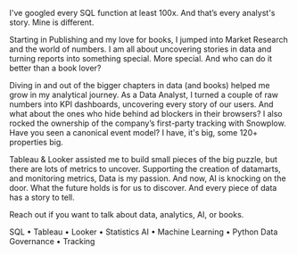 I've googled every SQL function at least 100x. And that’s every analyst's story. Mine is different. 

Starting in Publishing and my love for books, I jumped into Market Research and the world of numbers. I am all about uncovering stories in data and turning reports into something special. More special. And who can do it better than a book lover?

Diving in and out of the bigger chapters in data (and books) helped me grow in my analytical journey. As a Data Analyst, I turned a couple of raw numbers into KPI dashboards, uncovering every story of our users. And what about the ones who hide behind ad blockers in their browsers? I also rocked the ownership of the company’s first-party tracking with Snowplow. Have you seen a canonical event model? I have, it's big, some 120+ properties big.

Tableau & Looker assisted me to build small pieces of the big puzzle, but there are lots of metrics to uncover. Supporting the creation of datamarts, and monitoring metrics, Data is my passion. And now, AI is knocking on the door. What the future holds is for us to discover. And every piece of data has a story to tell. 

Reach out if you want to talk about data, analytics, AI, or books.

SQL • Tableau • Looker • Statistics
AI • Machine Learning • Python
Data Governance • Tracking

